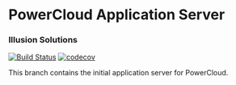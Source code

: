 # PowerCloud Application Server
### Illusion Solutions

[![Build Status](https://travis-ci.org/IllusionSolutions/ApplicationServer.svg?branch=master)](https://travis-ci.org/IllusionSolutions/ApplicationServer)
[![codecov](https://codecov.io/gh/MothusiMasibi/IllusionSolutions/branch/application-server/graph/badge.svg?token=KLfcyqiyT5)](https://codecov.io/gh/MothusiMasibi/IllusionSolutions)

This branch contains the initial application server for PowerCloud.
